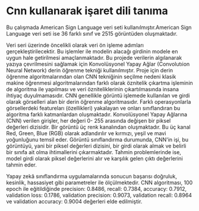 # Cnn kullanarak işaret dili tanıma 
Bu çalışmada American Sign Language veri seti kullanılmıştır.American Sign Language veri seti ise 36 farklı sınıf ve 2515 görüntüden oluşmaktadır. 

Veri seri üzerinde öncelikli olarak veri ön işleme adımları gerçekleştirilecektir. Bu işlemler ile modelin 
alacağı girdinin modele en uygun hale getirilmesi amaçlanmaktadır. Bu projede verilerin
algılanarak yazıya çevrilmesini sağlamak için Konvolüsyonel Yapay Ağlar (Convolutıion 
Neural Network) derin öğrenme tekniği kullanılmıştır. Proje için derin öğrenme algoritmalarından olan CNN tekniğinin seçilme nedeni klasik makine öğrenmesi 
algoritmalarından farklı olarak öznitelik çıkartma işleminin de algoritma ile yapılması ve 
veri özniteliklerinin çıkartılmasında insana ihtiyaç duyulmamasıdır. CNN genellikle 
görüntü işlemede kullanılan ve girdi olarak görselleri alan bir derin öğrenme 
algoritmasıdır. Farklı operasyonlarla görsellerdeki featureları (özellikleri) yakalayan ve 
onları sınıflandıran bu algoritma farklı katmanlardan oluşmaktadır. Konvolüsyonel Yapay 
Ağlarına (CNN) verilen girişler, her değeri 0- 255 arasında değişen bir piksel değerleri 
dizisidir. Bir görüntü üç renk kanalından oluşmaktadır. Bu üç kanal Red, Green, Blue 
(RGB) olarak adlandırılır ve kırmızı, yeşil ve mavi yoğunluğunu temsil eder. Görüntü 
sınıflandırma durumunda, CNN'in işi, bu görüntüyü, yani bir piksel değerleri dizisini, bir 
girdi olarak almak ve belirli bir sınıfa ait olma ihtimallerini çıkarmaktadır. Tahmin 
problemlerinde ise, model girdi olarak piksel değerlerini alır ve karşılık gelen çıktı 
değerlerini tahmin eder.

Yapay zekâ sınıflandırma uygulamalarında sonucun başarısı doğruluk, kesinlik, 
hassasiyet gibi parametreler ile ölçülmektedir. CNN algoritması, 100 epoch ile 
eğitildiğinde precision: 0.8486, recall: 0.7384, accuracy: 0.7912, validation loss: 0.1786, 
validation precision: 0.9073, validation recall: 0.8964 ve validation accuracy: 0.9004
değerleri elde edilmiştir. 
